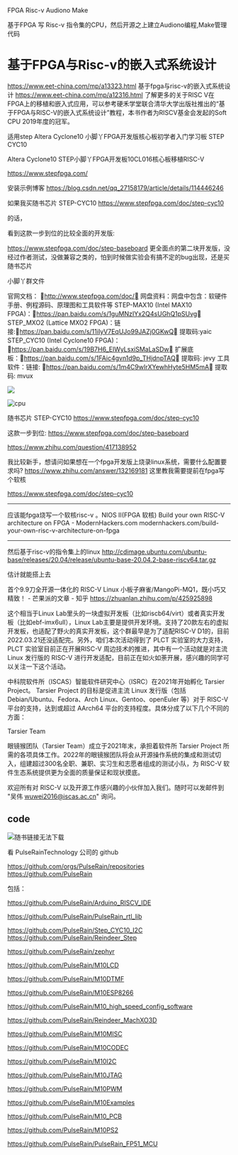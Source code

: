 





FPGA Risc-v Audiono Make

基于FPGA 写 Risc-v 指令集的CPU，然后开源之上建立Audiono编程,Make管理代码





# 基于FPGA与Risc-v的嵌入式系统设计

https://www.eet-china.com/mp/a13323.html
基于fpga与risc-v的嵌入式系统设计  https://www.eet-china.com/mp/a12316.html
了解更多的关于RISC V在FPGA上的移植和嵌入式应用，可以参考硬禾学堂联合清华大学出版社推出的“基于FPGA与RISC-V的嵌入式系统设计”教程，本书作者为RISCV基金会发起的Soft CPU 2019年度的冠军。




适用step Altera Cyclone10 小脚丫FPGA开发版核心板初学者入门学习板 STEP CYC10



Altera Cyclone10 STEP小脚丫FPGA开发板10CL016核心板移植RISC-V

https://www.stepfpga.com/


 

安装示例博客 https://blog.csdn.net/qq_27158179/article/details/114446246


如果我买随书芯片
STEP-CYC10
 https://www.stepfpga.com/doc/step-cyc10
 
的话，

看到这款一步到位的比较全面的开发版:

https://www.stepfpga.com/doc/step-baseboard
更全面点的第二块开发版，没经过作者测试，没做兼容之类的，怕到时候做实验会有搞不定的bug出现，还是买随书芯片


小脚丫群文件

官网文档：
http://www.stepfpga.com/doc/
网盘资料：网盘中包含：软硬件手册、例程源码、原理图和工具软件等
STEP-MAX10 (Intel MAX10 FPGA)：https://pan.baidu.com/s/1guMNzIYx2Q4sUGhQ1pSUvg
STEP_MXO2 (Lattice MXO2 FPGA)：链接:https://pan.baidu.com/s/11iIyV7EqUJo99JAZj0GKwQ 提取码:yaic
STEP_CYC10 (Intel Cyclone10 FPGA)：
https://pan.baidu.com/s/19B7H6_ElWyLsxiSMaLaSDw
扩展底板：https://pan.baidu.com/s/1FAic4gvn1d9p_THjdnpTAQ 提取码: jevy
工具软件：链接: https://pan.baidu.com/s/1m4C9wIrXYewhHyte5HM5mA 提取码: mvux




























![](vx_images/254344517239490.png)

![cpu](vx_images/449074717231799.jpg)




 随书芯片
STEP-CYC10
 https://www.stepfpga.com/doc/step-cyc10

 这款一步到位:
https://www.stepfpga.com/doc/step-baseboard
 
https://www.zhihu.com/question/417138952
 
我比较新手，想请问如果想在一个fpga开发版上烧录linux系统，需要什么配置要求吗?
https://www.zhihu.com/answer/132169181
这里教我需要提前在fpga写个软核

https://www.stepfpga.com/doc/step-cyc10
  
---------------------


应该能fpga烧写一个软核risc-v 。NIOS II(FPGA 软核)
Build your own RISC-V architecture on FPGA - ModernHackers.com
modernhackers.com/build-your-own-risc-v-architecture-on-fpga

-------------------


然后基于risc-v的指令集上的linux http://cdimage.ubuntu.com/ubuntu-base/releases/20.04/release/ubuntu-base-20.04.2-base-riscv64.tar.gz

估计就能搭上去

首个9.9刀全开源一体化的 RISC-V Linux 小板子麻雀/MangoPi-MQ1，既小巧又精致！ - 芒果派的文章 - 知乎
https://zhuanlan.zhihu.com/p/425925898

这个相当于Linux Lab里头的一块虚拟开发板（比如riscb64/virt）或者真实开发板（比如ebf-imx6ull），Linux Lab主要是提供开发环境。支持了20款左右的虚拟开发板，也适配了野火的真实开发板，这个群最早是为了适配RISC-V D1的，目前2022.03.21还没适配完。另外，咱们本次活动得到了 PLCT 实验室的大力支持，PLCT 实验室目前正在开展RISC-V 周边技术的推进，其中有一个活动就是对主流 Linux 发行版的 RISC-V 进行开发适配，目前正在如火如荼开展，感兴趣的同学可以关注一下这个活动。


中科院软件所（ISCAS）智能软件研究中心（ISRC）在2021年开始孵化 Tarsier Project。 Tarsier Project 的目标是促进主流 Linux 发行版（包括 Debian/Ubuntu、Fedora、Arch Linux、Gentoo、openEuler 等）对于 RISC-V 平台的支持，达到或超过 AArch64 平台的支持程度。具体分成了以下几个不同的方面：

Tarsier Team

眼镜猴团队（Tarsier Team）成立于2021年末，承担着软件所 Tarsier Project 所需的各项具体工作。2022年的眼镜猴团队将会从开源操作系统的集成和测试切入，组建超过300名全职、兼职、实习生和志愿者组成的测试小队，为 RISC-V 软件生态系统提供更为全面的质量保证和现状摸底。

欢迎所有对 RISC-V 以及开源工作感兴趣的小伙伴加入我们。随时可以发邮件到 "吴伟 wuwei2016@iscas.ac.cn" 询问。







## code

![随书链接无法下载](vx_images/52553720226559.png)


看  PulseRainTechnology 公司的 github
 
https://github.com/orgs/PulseRain/repositories
https://github.com/PulseRain

包括：

https://github.com/PulseRain/Arduino_RISCV_IDE

https://github.com/PulseRain/PulseRain_rtl_lib

https://github.com/PulseRain/Step_CYC10_I2C
https://github.com/PulseRain/Reindeer_Step

https://github.com/PulseRain/zephyr

https://github.com/PulseRain/M10LCD

https://github.com/PulseRain/M10DTMF

https://github.com/PulseRain/M10ESP8266

https://github.com/PulseRain/M10_high_speed_config_software


https://github.com/PulseRain/Reindeer_MachXO3D


https://github.com/PulseRain/M10MISC


https://github.com/PulseRain/M10CODEC



https://github.com/PulseRain/M10I2C

https://github.com/PulseRain/M10JTAG

https://github.com/PulseRain/M10PWM


https://github.com/PulseRain/M10Examples



https://github.com/PulseRain/M10_PCB



https://github.com/PulseRain/M10PS2




https://github.com/PulseRain/PulseRain_FP51_MCU













































































































































































































































































































































